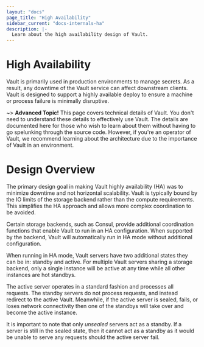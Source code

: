 ```yaml
---
layout: "docs"
page_title: "High Availability"
sidebar_current: "docs-internals-ha"
description: |-
  Learn about the high availability design of Vault.
---
```


# High Availability

Vault is primarily used in production environments to manage secrets.
As a result, any downtime of the Vault service can affect downstream clients.
Vault is designed to support a highly available deploy to ensure a machine
or process failure is minimally disruptive.

~> **Advanced Topic!** This page covers technical details
of Vault. You don't need to understand these details to
effectively use Vault. The details are documented here for
those who wish to learn about them without having to go
spelunking through the source code. However, if you're an
operator of Vault, we recommend learning about the architecture
due to the importance of Vault in an environment.

# Design Overview

The primary design goal in making Vault highly availability (HA) was to
minimize downtime and not horizontal scalability. Vault is typically
bound by the IO limits of the storage backend rather than the compute
requirements. This simplifies the HA approach and allows more complex
coordination to be avoided.

Certain storage backends, such as Consul, provide additional coordination
functions that enable Vault to run in an HA configuration. When supported
by the backend, Vault will automatically run in HA mode without additional
configuration.

When running in HA mode, Vault servers have two additional states they
can be in: standby and active. For multiple Vault servers sharing a storage
backend, only a single instance will be active at any time while all other
instances are hot standbys.

The active server operates in a standard fashion and processes all requests.
The standby servers do not process requests, and instead redirect to the active
Vault. Meanwhile, if the active server is sealed, fails, or loses network connectivity
then one of the standbys will take over and become the active instance.

It is important to note that only _unsealed_ servers act as a standby.
If a server is still in the sealed state, then it cannot act as a standby
as it would be unable to serve any requests should the active server fail.
